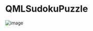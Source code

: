 # QMLSudokuPuzzle

![image](https://github.com/bibasmall/QMLSudokuPuzzle/assets/60777354/684a11e3-eaa2-4d61-bf2e-f5dd11b915cf)
